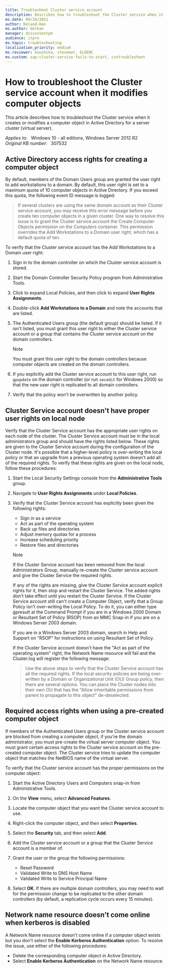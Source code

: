 ```yaml
---
title: Troubleshoot Cluster service account
description: Describes how to troubleshoot the Cluster service when it creates or modifies a computer object in Active Directory for a server cluster (virtual server).
ms.date: 09/24/2021
author: Deland-Han
ms.author: delhan
manager: dcscontentpm
audience: itpro
ms.topic: troubleshooting
localization_priority: medium
ms.reviewer: kaushika, stevemat, ELDENC
ms.custom: sap:cluster-service-fails-to-start, csstroubleshoot
---
```

# How to troubleshoot the Cluster service account when it modifies computer objects

This article describes how to troubleshoot the Cluster service when it creates or modifies a computer object in Active Directory for a server cluster (virtual server).

_Applies to:_ &nbsp; Windows 10 - all editions, Windows Server 2012 R2  
_Original KB number:_ &nbsp; 307532

## Active Directory access rights for creating a computer object

By default, members of the Domain Users group are granted the user right to add workstations to a domain. By default, this user right is set to a maximum quota of 10 computer objects in Active Directory. If you exceed this quota, the following event ID message is logged:

> If several clusters are using the same domain account as their Cluster service account, you may receive this error message before you create ten computer objects in a given cluster. One way to resolve this issue is to grant the Cluster service account the Create Computer Objects permission on the Computers container. This permission overrides the Add Workstations to a Domain user right, which has a default quota of ten.

To verify that the Cluster service account has the Add Workstations to a Domain user right:

1. Sign in to the domain controller on which the Cluster service account is stored.
2. Start the Domain Controller Security Policy program from Administrative Tools.
3. Click to expand Local Policies, and then click to expand **User Rights Assignments**.
4. Double-click **Add Workstations to a Domain** and note the accounts that are listed.
5. The Authenticated Users group (the default group) should be listed. If it isn't listed, you must grant this user right to either the Cluster service account or a group that contains the Cluster service account on the domain controllers.

    > [!NOTE]
    > You must grant this user right to the domain controllers because computer objects are created on the domain controllers.
6. If you explicitly add the Cluster service account to this user right, run `gpupdate` on the domain controller (or run `secedit` for Windows 2000) so that the new user right is replicated to all domain controllers.
7. Verify that the policy won't be overwritten by another policy.

## Cluster Service account doesn't have proper user rights on local node

Verify that the Cluster Service account has the appropriate user rights on each node of the cluster. The Cluster Service account must be in the local administrators group and should have the rights listed below. These rights are given to the Cluster Service account during the configuration of the Cluster node. It's possible that a higher-level policy is over-writing the local policy or that an upgrade from a previous operating system doesn't add all of the required rights. To verify that these rights are given on the local node, follow these procedures:

1. Start the Local Security Settings console from the **Administrative Tools** group.
2. Navigate to **User Rights Assignments** under **Local Policies**.
3. Verify that the Cluster Service account has explicitly been given the following rights:
    - Sign in as a service
    - Act as part of the operating system
    - Back up files and directories
    - Adjust memory quotas for a process
    - Increase scheduling priority
    - Restore files and directories

    > [!NOTE]
    > If the Cluster Service account has been removed from the local Administrators Group, manually re-create the Cluster service account and give the Cluster Service the required rights.

    If any of the rights are missing, give the Cluster Service account explicit rights for it, then stop and restart the Cluster Service. The added rights don't take effect until you restart the Cluster Service. If the Cluster Service account still can't create a Computer Object, verify that a Group Policy isn't over-writing the Local Policy. To do it, you can either type gpresult at the Command Prompt if you are in a Windows 2000 Domain or Resultant Set of Policy (RSOP) from an MMC Snap-in if you are on a Windows Server 2003 domain.

    If you are in a Windows Server 2003 domain, search in Help and Support on "RSOP" for instructions on using Resultant Set of Policy.

    If the Cluster Service account doesn't have the "Act as part of the operating system" right, the Network Name resource will fail and the Cluster.log will register the following message:

      > Use the above steps to verify that the Cluster Service account has all the required rights. If the local security policies are being over-written by a Domain or Organizational Unit (OU) Group policy, then there are several options. You can place the Cluster nodes into their own OU that has the "Allow inheritable permissions from parent to propagate to this object" de-deselected.

## Required access rights when using a pre-created computer object

If members of the Authenticated Users group or the Cluster service account are blocked from creating a computer object, if you're the domain administrator, you must pre-create the virtual server computer object. You must grant certain access rights to the Cluster service account on the pre-created computer object. The Cluster service tries to update the computer object that matches the NetBIOS name of the virtual server.

To verify that the Cluster service account has the proper permissions on the computer object:

1. Start the Active Directory Users and Computers snap-in from Administrative Tools.
2. On the **View** menu, select **Advanced Features**.
3. Locate the computer object that you want the Cluster service account to use.
4. Right-click the computer object, and then select **Properties**.
5. Select the **Security** tab, and then select **Add**.
6. Add the Cluster service account or a group that the Cluster Service account is a member of.
7. Grant the user or the group the following permissions:

    - Reset Password
    - Validated Write to DNS Host Name
    - Validated Write to Service Principal Name
8. Select **OK**. If there are multiple domain controllers, you may need to wait for the permission change to be replicated to the other domain controllers (by default, a replication cycle occurs every 15 minutes).

## Network name resource doesn't come online when kerberos is disabled

A Network Name resource doesn't come online if a computer object exists but you don't select the **Enable Kerberos Authentication** option. To resolve the issue, use either of the following procedures:

- Delete the corresponding computer object in Active Directory.
- Select **Enable Kerberos Authentication** on the Network Name resource.
